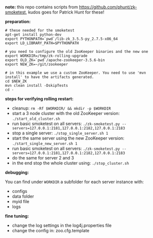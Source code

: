 **note:** this repo contains scripts from https://github.com/phunt/zk-smoketest, kudos goes for Patrick Hunt for these!

**preparation:**
```
# these needed for the smoketest
apt-get install python-dev
export PYTHONPATH=`pwd`/lib-zk_3.5.5-py_2.7.5-x86_64 
export LD_LIBRARY_PATH=$PYTHONPATH

# you need to configure the old ZooKeeper binaries and the new one
export WORKDIR=/tmp/zk-rolling-upgrade
export OLD_ZK=`pwd`/apache-zookeeper-3.5.6-bin
export NEW_ZK=~/git/zookeeper

# in this example we use a custom ZooKeeper. You need to use 'mvn install' to have the artifacts generated.
cd $NEW_ZK
mvn clean install -DskipTests
cd -
``` 

**steps for verifying rolling restart:**
- cleanup: `rm -Rf $WORKDIR/ && mkdir -p $WORKDIR`
- start a 3 node cluster with the old ZooKeeper version: `./start_old_cluster.sh`
- run basic smoketest on all servers: `./zk-smoketest.py --servers=127.0.0.1:2181,127.0.0.1:2182,127.0.0.1:2183`
- stop a single server: `./stop_single_server.sh 1`
- start the same server using the new ZooKeeper version: `./start_single_new_server.sh 1`
- run basic smoketest on all servers: `./zk-smoketest.py --servers=127.0.0.1:2181,127.0.0.1:2182,127.0.0.1:2183`
- do the same for server 2 and 3
- in the end stop the whole cluster using: `./stop_cluster.sh`

**debugging:**

You can find under `WORKDIR` a subfolder for each server instance with:
- configs
- data folder
- myid file
- logs

**fine tuning:**
- change the log settings in the log4j.properties file
- change the config in: zoo.cfg.template
